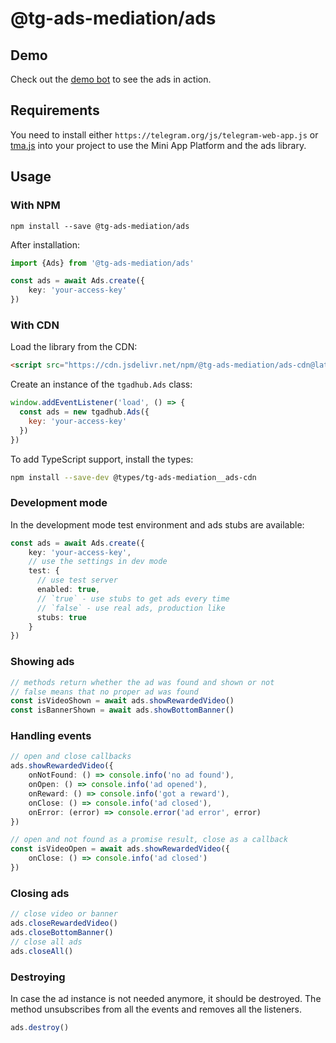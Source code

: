 # @tg-ads-mediation/ads

## Demo

Check out the [demo bot](https://t.me/AdsInMiniAppsDemoBot) to see the ads in action.

## Requirements

You need to install either `https://telegram.org/js/telegram-web-app.js` or [tma.js](https://github.com/Telegram-Mini-Apps/tma.js) into your project to use the Mini App Platform and the ads library.

## Usage

### With NPM

`npm install --save @tg-ads-mediation/ads`

After installation:

```typescript
import {Ads} from '@tg-ads-mediation/ads'

const ads = await Ads.create({
    key: 'your-access-key'
})
```

### With CDN

Load the library from the CDN:

```html
<script src="https://cdn.jsdelivr.net/npm/@tg-ads-mediation/ads-cdn@latest/dist/ads.js"></script>
```

Create an instance of the `tgadhub.Ads` class:

```javascript
window.addEventListener('load', () => {
  const ads = new tgadhub.Ads({
    key: 'your-access-key'
  })
})
```

To add TypeScript support, install the types:

```bash
npm install --save-dev @types/tg-ads-mediation__ads-cdn
```

### Development mode

In the development mode test environment and ads stubs are available:

```typescript
const ads = await Ads.create({
    key: 'your-access-key',
    // use the settings in dev mode
    test: {
      // use test server
      enabled: true,
      // `true` - use stubs to get ads every time
      // `false` - use real ads, production like
      stubs: true
    }
})
```

### Showing ads

```typescript
// methods return whether the ad was found and shown or not
// false means that no proper ad was found
const isVideoShown = await ads.showRewardedVideo()
const isBannerShown = await ads.showBottomBanner()
```

### Handling events

```typescript
// open and close callbacks
ads.showRewardedVideo({
    onNotFound: () => console.info('no ad found'),
    onOpen: () => console.info('ad opened'),
    onReward: () => console.info('got a reward'),
    onClose: () => console.info('ad closed'),
    onError: (error) => console.error('ad error', error)
})

// open and not found as a promise result, close as a callback
const isVideoOpen = await ads.showRewardedVideo({
    onClose: () => console.info('ad closed')
})
```

### Closing ads

```typescript
// close video or banner
ads.closeRewardedVideo()
ads.closeBottomBanner()
// close all ads
ads.closeAll()
```

### Destroying

In case the ad instance is not needed anymore, it should be destroyed. The method unsubscribes from all the events and removes all the listeners.

```typescript
ads.destroy()
```
